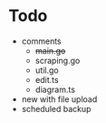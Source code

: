 # Todo
- comments
    - ~~main.go~~
    - scraping.go
    - util.go
    - edit.ts
    - diagram.ts
- new with file upload
- scheduled backup